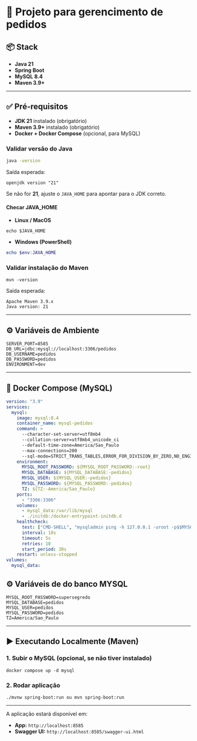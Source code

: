 # 🚀 Projeto  para gerencimento de pedidos

## 📦 Stack

* **Java 21**
* **Spring Boot**
* **MySQL 8.4**
* **Maven 3.9+**

---

## ✅ Pré‑requisitos

* **JDK 21** instalado (obrigatório)
* **Maven 3.9+** instalado (obrigatório)
* **Docker + Docker Compose** (opcional, para MySQL)

### Validar versão do Java

```bash
java -version
```

Saída esperada:

```text
openjdk version "21"
```

Se não for **21**, ajuste o `JAVA_HOME` para apontar para o JDK correto.

#### Checar JAVA\_HOME

* **Linux / MacOS**

```
echo $JAVA_HOME
```

* **Windows (PowerShell)**

```powershell
echo $env:JAVA_HOME
```

### Validar instalação do Maven

```
mvn -version
```

Saída esperada:

```text
Apache Maven 3.9.x
Java version: 21
```

---

## ⚙️ Variáveis de Ambiente

```env
SERVER_PORT=8585
DB_URL=jdbc:mysql://localhost:3306/pedidos
DB_USERNAME=pedidos
DB_PASSWORD=pedidos
ENVIRONMENT=dev
```

---

## 🐬 Docker Compose (MySQL)

```yaml
version: "3.9"
services:
  mysql:
    image: mysql:8.4
    container_name: mysql-pedidos
    command: >
      --character-set-server=utf8mb4
      --collation-server=utf8mb4_unicode_ci
      --default-time-zone=America/Sao_Paulo
      --max-connections=200
      --sql-mode=STRICT_TRANS_TABLES,ERROR_FOR_DIVISION_BY_ZERO,NO_ENGINE_SUBSTITUTION
    environment:
      MYSQL_ROOT_PASSWORD: ${MYSQL_ROOT_PASSWORD:-root}
      MYSQL_DATABASE: ${MYSQL_DATABASE:-pedidos}
      MYSQL_USER: ${MYSQL_USER:-pedidos}
      MYSQL_PASSWORD: ${MYSQL_PASSWORD:-pedidos}
      TZ: ${TZ:-America/Sao_Paulo}
    ports:
      - "3306:3306"
    volumes:
      - mysql_data:/var/lib/mysql
      - ./initdb:/docker-entrypoint-initdb.d
    healthcheck:
      test: ["CMD-SHELL", "mysqladmin ping -h 127.0.0.1 -uroot -p$$MYSQL_ROOT_PASSWORD || exit 1"]
      interval: 10s
      timeout: 5s
      retries: 10
      start_period: 30s
    restart: unless-stopped
volumes:
  mysql_data:
```
## ⚙️ Variáveis de do banco MYSQL

```env
MYSQL_ROOT_PASSWORD=supersegredo
MYSQL_DATABASE=pedidos
MYSQL_USER=pedidos
MYSQL_PASSWORD=pedidos
TZ=America/Sao_Paulo
```

---


## ▶️ Executando Localmente (Maven)

### 1. Subir o MySQL (opcional, se não tiver instalado)

```
docker compose up -d mysql
```

### 2. Rodar aplicação

```
./mvnw spring-boot:run ou mvn spring-boot:run
```

---

A aplicação estará disponível em:

* **App:** `http://localhost:8585`
* **Swagger UI:** `http://localhost:8585/swagger-ui.html`